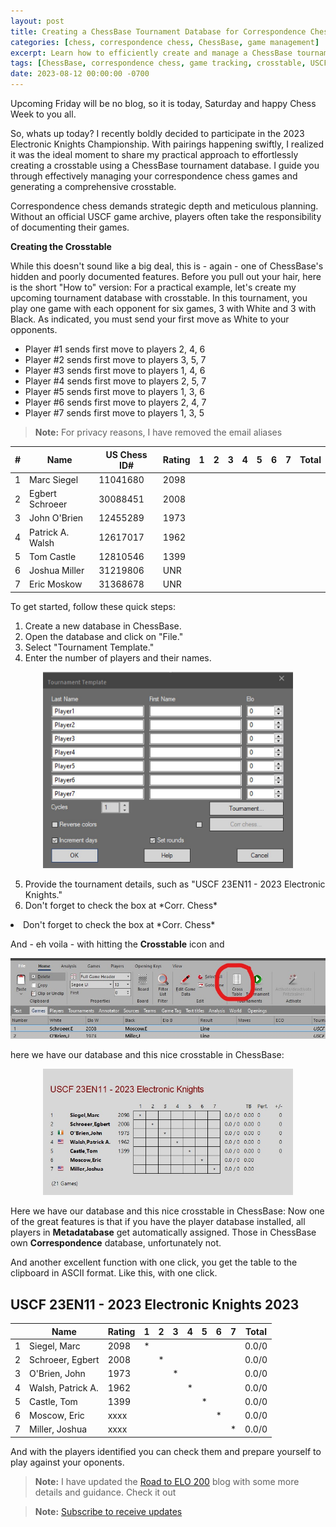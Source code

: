 ```yaml
---
layout: post
title: Creating a ChessBase Tournament Database for Correspondence Chess
categories: [chess, correspondence chess, ChessBase, game management]
excerpt: Learn how to efficiently create and manage a ChessBase tournament database for correspondence chess, track your games, and generate a comprehensive crosstable.
tags: [ChessBase, correspondence chess, game tracking, crosstable, USCF, tutorial]
date: 2023-08-12 00:00:00 -0700
---
```

Upcoming Friday will be no blog, so it is today, Saturday and happy Chess Week to you all.

So, whats up today? I recently boldly decided to participate in the 2023 Electronic Knights Championship. With pairings happening swiftly, I realized it was the ideal moment to share my practical approach to effortlessly creating a crosstable using a ChessBase tournament database. I guide you through effectively managing your correspondence chess games and generating a comprehensive crosstable.

Correspondence chess demands strategic depth and meticulous planning. Without an official USCF game archive, players often take the responsibility of documenting their games.

**Creating the Crosstable**

While this doesn't sound like a big deal, this is - again - one of ChessBase's hidden and poorly documented features.
Before you pull out your hair, here is the short "How to" version: For a practical example, let's create my upcoming tournament database with crosstable.
In this tournament, you play one game with each opponent for six games, 3 with White and 3 with Black. As indicated, you must send your first move as White to your opponents.

- Player #1 sends first move to players 2, 4, 6
- Player #2 sends first move to players 3, 5, 7
- Player #3 sends first move to players 1, 4, 6
- Player #4 sends first move to players 2, 5, 7
- Player #5 sends first move to players 1, 3, 6
- Player #6 sends first move to players 2, 4, 7
- Player #7 sends first move to players 1, 3, 5

> **Note:** For privacy reasons, I have removed the email aliases

| # | Name              | US Chess ID# | Rating | 1 | 2 | 3 | 4 | 5 | 6 | 7 | Total |
|---|-------------------|--------------|--------|---|---|---|---|---|---|---|-------|
| 1 | Marc Siegel       | 11041680     | 2098   |   |   |   |   |   |   |   |       |
| 2 | Egbert Schroeer   | 30088451     | 2008   |   |   |   |   |   |   |   |       |
| 3 | John O'Brien      | 12455289     | 1973   |   |   |   |   |   |   |   |       |
| 4 | Patrick A. Walsh  | 12617017     | 1962   |   |   |   |   |   |   |   |       |
| 5 | Tom Castle        | 12810546     | 1399   |   |   |   |   |   |   |   |       |
| 6 | Joshua Miller     | 31219806     | UNR    |   |   |   |   |   |   |   |       |
| 7 | Eric Moskow       | 31368678     | UNR    |   |   |   |   |   |   |   |       |


To get started, follow these quick steps:

1. Create a new database in ChessBase.
2. Open the database and click on "File."
3. Select "Tournament Template."
4. Enter the number of players and their names.

<p align="center">
<img src="../jpg/Screenshot 2023-08-11 173513-1.jpg" alt="Crosstable" width="400">
</p>

<ol start="5">
<li>Provide the tournament details, such as "USCF 23EN11 - 2023 Electronic Knights."</li>

<li>Don't forget to check the box at *Corr. Chess*</li>
</ol>
<li>Don't forget to check the box at *Corr. Chess*</li>
</ol>

And - eh voila - with hitting the **Crosstable** icon and

![Crosstable](<../jpg/Screenshot 2023-08-11 203010.jpg>)

here we have our database and this nice crosstable in ChessBase:

<p align="center">
<img src="../jpg/Screenshot 2023-08-11 202542.jpg" alt="Crosstable" width="400">
</p>

Here we have our database and this nice crosstable in ChessBase:
Now one of the great features is that if you have the player database installed, all players in **Metadatabase** get automatically assigned. Those in ChessBase own **Correspondence** database, unfortunately not.

And another excellent function with one click, you get the table to the clipboard in ASCII format. Like this, with one click.

## USCF 23EN11 - 2023 Electronic Knights 2023

|   | Name              | Rating | 1 | 2 | 3 | 4 | 5 | 6 | 7 | Total |
|---|-------------------|--------|---|---|---|---|---|---|---|-------|
| 1 | Siegel, Marc      | 2098   | * |   |   |   |   |   |   | 0.0/0 |
| 2 | Schroeer, Egbert  | 2008   |   | * |   |   |   |   |   | 0.0/0 |
| 3 | O'Brien, John     | 1973   |   |   | * |   |   |   |   | 0.0/0 |
| 4 | Walsh, Patrick A. | 1962   |   |   |   | * |   |   |   | 0.0/0 |
| 5 | Castle, Tom       | 1399   |   |   |   |   | * |   |   | 0.0/0 |
| 6 | Moscow, Eric      | xxxx   |   |   |   |   |   | * |   | 0.0/0 |
| 7 | Miller, Joshua    | xxxx   |   |   |   |   |   |   | * | 0.0/0 |

And with the players identified you can check them and prepare yourself to play against your oponents.
> **Note:** I have updated the [Road to ELO 200](https://egbert-azure.github.io/the-road-to-elo-2000/) blog with some more details and guidance. Check it out

> **Note:** [Subscribe to receive updates](https://follow.it/senior-chess-improver?leanpub)



